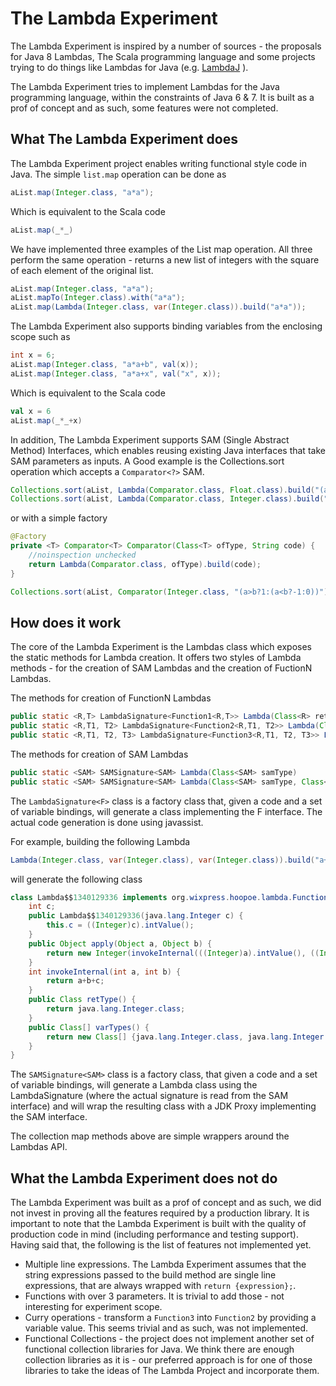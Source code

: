 # The Lambda Experiment

The Lambda Experiment is inspired by a number of sources - the proposals for Java 8 Lambdas, The Scala programming language
and some projects trying to do things like Lambdas for Java (e.g. [LambdaJ](http://code.google.com/p/lambdaj/) ).

The Lambda Experiment tries to implement Lambdas for the Java programming language, within the constraints of Java 6 & 7.
It is built as a prof of concept and as such, some features were not completed.

## What The Lambda Experiment does

The Lambda Experiment project enables writing functional style code in Java. The simple ```list.map``` operation can be done as

```java
aList.map(Integer.class, "a*a");
```

Which is equivalent to the Scala code

```scala
aList.map(_*_)
```

We have implemented three examples of the List map operation. All three perform the same operation -
returns a new list of integers with the square of each element of the original list.

```java
aList.map(Integer.class, "a*a");
aList.mapTo(Integer.class).with("a*a");
aList.map(Lambda(Integer.class, var(Integer.class)).build("a*a"));
```

The Lambda Experiment also supports binding variables from the enclosing scope such as

```java
int x = 6;
aList.map(Integer.class, "a*a+b", val(x));
aList.map(Integer.class, "a*a+x", val("x", x));
```

Which is equivalent to the Scala code

```scala
val x = 6
aList.map(_*_+x)
```


In addition, The Lambda Experiment supports SAM (Single Abstract Method) Interfaces, which enables reusing existing Java interfaces
that take SAM parameters as inputs. A Good example is the Collections.sort operation which accepts a ```Comparator<?>``` SAM.

```java
Collections.sort(aList, Lambda(Comparator.class, Float.class).build("(a>b?1:(a<b?-1:0))"));
Collections.sort(aList, Lambda(Comparator.class, Integer.class).build("a-b"));
```

or with a simple factory

```java
@Factory
private <T> Comparator<T> Comparator(Class<T> ofType, String code) {
    //noinspection unchecked
    return Lambda(Comparator.class, ofType).build(code);
}

Collections.sort(aList, Comparator(Integer.class, "(a>b?1:(a<b?-1:0))"));
```

## How does it work

The core of the Lambda Experiment is the Lambdas class which exposes the static methods for Lambda creation.
It offers two styles of Lambda methods - for the creation of SAM Lambdas and the creation of FuctionN Lambdas.

The methods for creation of FunctionN Lambdas

```java
public static <R,T> LambdaSignature<Function1<R,T>> Lambda(Class<R> retType, Var<T> var1)
public static <R,T1, T2> LambdaSignature<Function2<R,T1, T2>> Lambda(Class<R> retType, Var<T1> var1, Var<T2> var2)
public static <R,T1, T2, T3> LambdaSignature<Function3<R,T1, T2, T3>> Lambda(Class<R> retType, Var<T1> var1, Var<T2> var2, Var<T3> var3)
```

The methods for creation of SAM Lambdas

```java
public static <SAM> SAMSignature<SAM> Lambda(Class<SAM> samType)
public static <SAM> SAMSignature<SAM> Lambda(Class<SAM> samType, Class<?> ... genericTypes)
```

The ```LambdaSignature<F>``` class is a factory class that, given a code and a set of variable bindings, will generate a class
implementing the F interface. The actual code generation is done using javassist.

For example, building the following Lambda

```java
Lambda(Integer.class, var(Integer.class), var(Integer.class)).build("a+b+c", val(12));
```

will generate the following class

```java
class Lambda$$1340129336 implements org.wixpress.hoopoe.lambda.Function2 {
	int c;
	public Lambda$$1340129336(java.lang.Integer c) {
		this.c = ((Integer)c).intValue();
	}
	public Object apply(Object a, Object b) {
		return new Integer(invokeInternal(((Integer)a).intValue(), ((Integer)b).intValue()));
	}
	int invokeInternal(int a, int b) {
		return a+b+c;
	}
	public Class retType() {
		return java.lang.Integer.class;
	}
	public Class[] varTypes() {
		return new Class[] {java.lang.Integer.class, java.lang.Integer.class};
	}
}
```

The ```SAMSignature<SAM>``` class is a factory class, that given a code and a set of variable bindings, will generate a
Lambda class using the LambdaSignature<F> (where the actual signature is read from the SAM interface) and will wrap the
resulting class with a JDK Proxy implementing the SAM interface.

The collection map methods above are simple wrappers around the Lambdas API.

## What the Lambda Experiment does not do

The Lambda Experiment was built as a prof of concept and as such, we did not invest in proving all the features required
by a production library. It is important to note that the Lambda Experiment is built with the quality of production code
in mind (including performance and testing support). Having said that, the following is the list of features not implemented
yet.

+ Multiple line expressions. The Lambda Experiment assumes that the string expressions passed to the build method
  are single line expressions, that are always wrapped with ```return {expression};```.
+ Functions with over 3 parameters. It is trivial to add those - not interesting for experiment scope.
+ Curry operations - transform a ```Function3``` into ```Function2``` by providing a variable value. This seems trivial and as such,
  was not implemented.
+ Functional Collections - the project does not implement another set of functional collection libraries for Java. We think
  there are enough collection libraries as it is - our preferred approach is for one of those libraries to take the ideas of
  The Lambda Project and incorporate them.

